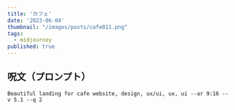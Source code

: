 ```yaml
---
title: 'カフェ'
date: '2023-06-04'
thumbnail: "/images/posts/cafe011.png"
tags:
  - midjourney
published: true
---
```


## 呪文（プロンプト）
```
Beautiful landing for cafe website, design, ux/ui, ux, ui --ar 9:16 --v 5.1 --q 2
```